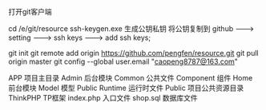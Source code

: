 打开git客户端

cd /e/git/resource
ssh-keygen.exe 生成公钥私钥
将公钥复制到 github ---> setting ---> ssh keys ---> add ssh keys;

git init
git remote add origin https://github.com/pengfen/resource.git
git pull origin master
git config --global user.email "caopeng8787@163.com"

APP 项目主目录
    Admin 后台模块
    Common 公共文件
    Component 组件
    Home 前台模块
    Model 模型
    Public 
    Runtime 运行时文件
Public 项目公共资源目录
ThinkPHP TP框架
index.php 入口文件
shop.sql 数据库文件
